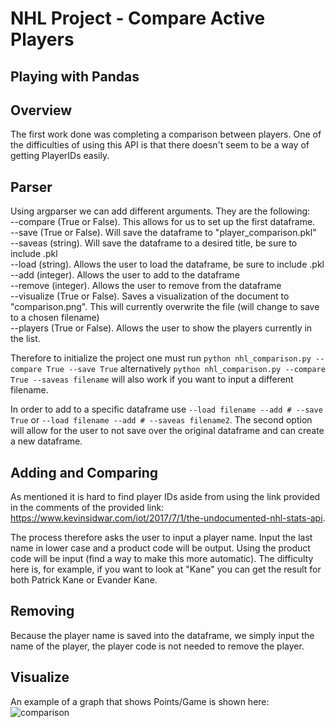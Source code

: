 # NHL Project - Compare Active Players 

## Playing with Pandas

## Overview
The first work done was completing a comparison between players. One of the difficulties of using this API is that there doesn't seem to be a way of getting PlayerIDs easily. 

## Parser
Using argparser we can add different arguments. They are the following:  
  --compare (True or False). This allows for us to set up the first dataframe.    
  --save (True or False). Will save the dataframe to "player_comparison.pkl"     
  --saveas (string). Will save the dataframe to a desired title, be sure to include .pkl       
  --load (string). Allows the user to load the dataframe, be sure to include .pkl     
  --add (integer). Allows the user to add to the dataframe     
  --remove (integer). Allows the user to remove from the dataframe     
  --visualize (True or False). Saves a visualization of the document to "comparison.png". This will currently overwrite the file (will     change to save to a chosen filename)          
  --players (True or False). Allows the user to show the players currently in the list.    

Therefore to initialize the project one must run ``` python nhl_comparison.py --compare True --save True ``` alternatively ``` python nhl_comparison.py --compare True --saveas filename ``` will also work if you want to input a different filename. 

In order to add to a specific dataframe use ``` --load filename --add # --save True ``` or  ```--load filename --add # --saveas filename2```. The second option will allow for the user to not save over the original dataframe and can create a new dataframe. 

## Adding and Comparing
As mentioned it is hard to find player IDs aside from using the link provided in the comments of the provided link: https://www.kevinsidwar.com/iot/2017/7/1/the-undocumented-nhl-stats-api. 

The process therefore asks the user to input a player name. Input the last name in lower case and a product code will be output. Using the product code will be input (find a way to make this more automatic). The difficulty here is, for example, if you want to look at "Kane" you can get the result for both Patrick Kane or Evander Kane. 

## Removing
Because the player name is saved into the dataframe, we simply input the name of the player, the player code is not needed to remove the player. 

## Visualize
An example of a graph that shows Points/Game is shown here:
![comparison](https://user-images.githubusercontent.com/38801847/52666990-b45aa400-2edd-11e9-850d-e001d1040bc9.png)


